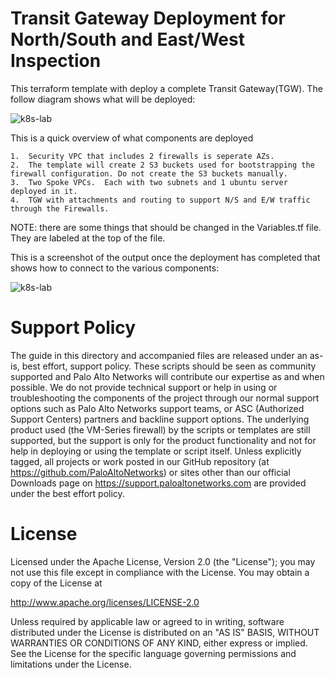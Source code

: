 # Transit Gateway Deployment for North/South and East/West Inspection 

This terraform template with deploy a complete Transit Gateway(TGW). The follow diagram shows what will be deployed:

![k8s-lab](https://user-images.githubusercontent.com/21991161/41859446-cbbe64de-7861-11e8-9fdd-6ada41215459.jpg)


This is a quick overview of what components are deployed
```
1.  Security VPC that includes 2 firewalls is seperate AZs.
2.  The template will create 2 S3 buckets used for bootstrapping the firewall configuration. Do not create the S3 buckets manually.
3.  Two Spoke VPCs.  Each with two subnets and 1 ubuntu server deployed in it.
4.  TGW with attachments and routing to support N/S and E/W traffic through the Firewalls.
```

NOTE: there are some things that should be changed in the Variables.tf file.  They are labeled at the top of the file.

This is a screenshot of the output once the deployment has completed that shows how to connect to the various components:

![k8s-lab](https://user-images.githubusercontent.com/21991161/41859446-cbbe64de-7861-11e8-9fdd-6ada41215459.jpg)


# Support Policy
The guide in this directory and accompanied files are released under an as-is, best effort, support policy. These scripts should be seen as community supported and Palo Alto Networks will contribute our expertise as and when possible. We do not provide technical support or help in using or troubleshooting the components of the project through our normal support options such as Palo Alto Networks support teams, or ASC (Authorized Support Centers) partners and backline support options. The underlying product used (the VM-Series firewall) by the scripts or templates are still supported, but the support is only for the product functionality and not for help in deploying or using the template or script itself.
Unless explicitly tagged, all projects or work posted in our GitHub repository (at https://github.com/PaloAltoNetworks) or sites other than our official Downloads page on https://support.paloaltonetworks.com are provided under the best effort policy.

# License
                                                                              
                                                                              
Licensed under the Apache License, Version 2.0 (the "License"); you may not use this file except in compliance with the License. You may obtain a copy of the License at                                                  
                                                                              
  http://www.apache.org/licenses/LICENSE-2.0                           
                                                                              
Unless required by applicable law or agreed to in writing, software distributed under the License is distributed on an "AS IS" BASIS, WITHOUT WARRANTIES OR CONDITIONS OF ANY KIND, either express or implied. See the License for the specific language governing permissions and limitations under the License.  
